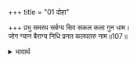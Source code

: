 +++
title = "01 दोहा"

+++
प्रभु समरथ सर्बग्य सिव सकल कला गुन धाम।  
जोग ग्यान बैराग्य निधि प्रनत कलपतरु नाम॥107॥  

<details><summary>भावार्थ</summary>

हे प्रभो! आप समर्थ, सर्वज्ञ और कल्याणस्वरूप हैं। सब कलाओं और गुणों के निधान हैं और योग, ज्ञान तथा वैराग्य के भण्डार हैं। आपका नाम शरणागतों के लिए कल्पवृक्ष है॥107॥  
</details>



